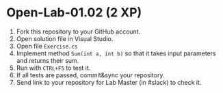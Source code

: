 # Open-Lab-01.02 (2 XP)

1. Fork this repository to your GitHub account.
2. Open solution file in Visual Studio.
3. Open file `Exercise.cs`
4. Implement method `Sum(int a, int b)` so that it takes input parameters and returns their sum.
5. Run with `CTRL+F5` to test it.
6. If all tests are passed, commit&sync your repository.
7. Send link to your repository for Lab Master (in #slack) to check it.
